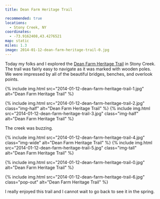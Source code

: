 ```yaml
---
title: Dean Farm Heritage Trail

recommended: true
locations:
  - Stony Creek, NY
coordinates:
  - -73.9162408,43.4276521
map: static
miles: 1.3
image: 2014-01-12-dean-farm-heritage-trail-0.jpg
---
```


Today my folks and I explored the <a href="http://www.adirondackjournal.com/news/2013/jul/01/work-continues-dean-farm-trail-stony-creek/" data-proofer-ignore>Dean Farm Heritage Trail</a> in Stony Creek. The trail was fairly easy to navigate as it was marked with wooden poles. We were impressed by all of the beautiful bridges, benches, and overlook points.

<div class="photos">

{% include img.html src="2014-01-12-dean-farm-heritage-trail-1.jpg" alt="Dean Farm Heritage Trail" %}

{% include img.html src="2014-01-12-dean-farm-heritage-trail-2.jpg" class="img-half" alt="Dean Farm Heritage Trail" %}
{% include img.html src="2014-01-12-dean-farm-heritage-trail-3.jpg" class="img-half" alt="Dean Farm Heritage Trail" %}

</div>

The creek was buzzing.

<div class="photos">

{% include img.html src="2014-01-12-dean-farm-heritage-trail-4.jpg" class="img-wide" alt="Dean Farm Heritage Trail" %}
{% include img.html src="2014-01-12-dean-farm-heritage-trail-5.jpg" class="img-tall" alt="Dean Farm Heritage Trail" %}

{% include img.html src="2014-01-12-dean-farm-heritage-trail-0.jpg" alt="Dean Farm Heritage Trail" %}

{% include img.html src="2014-01-12-dean-farm-heritage-trail-6.jpg" class="pop-out" alt="Dean Farm Heritage Trail" %}

</div>

I really enjoyed this trail and I cannot wait to go back to see it in the spring.
